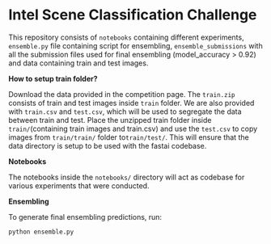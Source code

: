 # Intel Scene Classification Challenge

This repository consists of `notebooks` containing different experiments, `ensemble.py` file containing script for ensembling, `ensemble_submissions` with all the submission files used for final ensembling (model_accuracy > 0.92) and data containing train and test images.

**How to setup train folder?**

Download the data provided in the competition page. The `train.zip` consists of train and test images inside `train` folder. We are also provided with `train.csv` and `test.csv`, which will be used to segregate the data between train and test. Place the unzipped train folder inside `train/`(containing train images and train.csv) and use the `test.csv` to copy images from `train/train/` folder to`train/test/`. This will ensure that the data directory is setup to be used with the fastai codebase.

**Notebooks**

The notebooks inside the `notebooks/` directory will act as codebase for various experiments that were conducted.

**Ensembling**

To generate final ensembling predictions, run:
```
python ensemble.py
```
